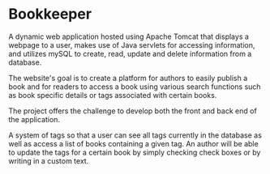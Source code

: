 # Bookkeeper

A dynamic web application hosted using Apache Tomcat that displays a webpage to a user, makes use of Java servlets for accessing information, and utilizes mySQL to create, read, update and delete information from a database.

The website's goal is to create a platform for authors to easily publish a book and for readers to access a book using various search functions such as book specific details or tags associated with certain books. 

The project offers the challenge to develop both the front and back end of the application. 

A system of tags so that a user can see all tags currently in the database as well as access a list of books containing a given tag. An author will be able to update the tags for a certain book by simply checking check boxes or by writing in a custom text.
